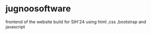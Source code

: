 # jugnoosoftware
frontend of the website build for SIH'24 using html ,css ,bootstrap and javascript
